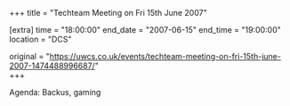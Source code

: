 +++
title = "Techteam Meeting on Fri 15th June 2007"

[extra]
time = "18:00:00"
end_date = "2007-06-15"
end_time = "19:00:00"
location = "DCS"

original = "https://uwcs.co.uk/events/techteam-meeting-on-fri-15th-june-2007-1474488996687/"    
+++

Agenda: Backus, gaming

